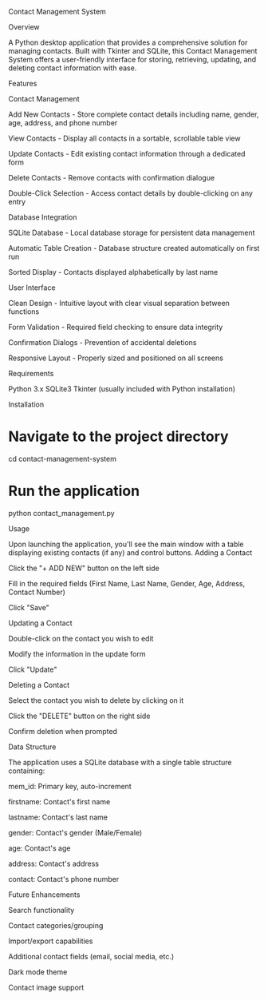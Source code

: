 Contact Management System

Overview

A Python desktop application that provides a comprehensive solution for managing contacts. Built with Tkinter and SQLite, this Contact Management System offers a user-friendly interface for storing, retrieving, updating, and deleting contact information with ease.

Features

Contact Management

Add New Contacts - Store complete contact details including name, gender, age, address, and phone number

View Contacts - Display all contacts in a sortable, scrollable table view

Update Contacts - Edit existing contact information through a dedicated form

Delete Contacts - Remove contacts with confirmation dialogue

Double-Click Selection - Access contact details by double-clicking on any entry

Database Integration

SQLite Database - Local database storage for persistent data management

Automatic Table Creation - Database structure created automatically on first run

Sorted Display - Contacts displayed alphabetically by last name

User Interface

Clean Design - Intuitive layout with clear visual separation between functions

Form Validation - Required field checking to ensure data integrity

Confirmation Dialogs - Prevention of accidental deletions

Responsive Layout - Properly sized and positioned on all screens

Requirements

Python 3.x
SQLite3
Tkinter (usually included with Python installation)

Installation

# Navigate to the project directory
cd contact-management-system

# Run the application
python contact_management.py

Usage

Upon launching the application, you'll see the main window with a table displaying existing contacts (if any) and control buttons.
Adding a Contact

Click the "+ ADD NEW" button on the left side

Fill in the required fields (First Name, Last Name, Gender, Age, Address, Contact Number)

Click "Save"

Updating a Contact

Double-click on the contact you wish to edit

Modify the information in the update form

Click "Update"

Deleting a Contact

Select the contact you wish to delete by clicking on it

Click the "DELETE" button on the right side

Confirm deletion when prompted

Data Structure

The application uses a SQLite database with a single table structure containing:

mem_id: Primary key, auto-increment

firstname: Contact's first name

lastname: Contact's last name

gender: Contact's gender (Male/Female)

age: Contact's age

address: Contact's address

contact: Contact's phone number

Future Enhancements

Search functionality

Contact categories/grouping

Import/export capabilities

Additional contact fields (email, social media, etc.)

Dark mode theme

Contact image support
